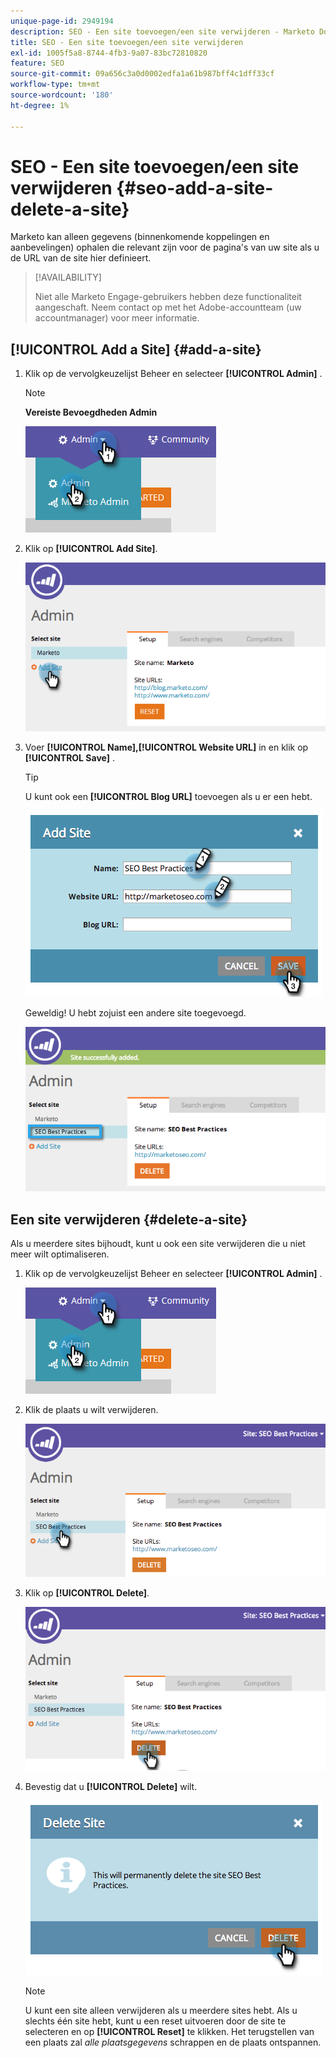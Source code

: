 ```yaml
---
unique-page-id: 2949194
description: SEO - Een site toevoegen/een site verwijderen - Marketo Docs - Productdocumentatie
title: SEO - Een site toevoegen/een site verwijderen
exl-id: 1005f5a8-8744-4fb3-9a07-83bc72810820
feature: SEO
source-git-commit: 09a656c3a0d0002edfa1a61b987bff4c1dff33cf
workflow-type: tm+mt
source-wordcount: '180'
ht-degree: 1%

---
```


# SEO - Een site toevoegen/een site verwijderen {#seo-add-a-site-delete-a-site}

Marketo kan alleen gegevens (binnenkomende koppelingen en aanbevelingen) ophalen die relevant zijn voor de pagina&#39;s van uw site als u de URL van de site hier definieert.

>[!AVAILABILITY]
>
>Niet alle Marketo Engage-gebruikers hebben deze functionaliteit aangeschaft. Neem contact op met het Adobe-accountteam (uw accountmanager) voor meer informatie.

## [!UICONTROL Add a Site] {#add-a-site}

1. Klik op de vervolgkeuzelijst Beheer en selecteer **[!UICONTROL Admin]** .

   >[!NOTE]
   >
   >**Vereiste Bevoegdheden Admin**

   ![](assets/one.png)

1. Klik op **[!UICONTROL Add Site]**.

   ![](assets/two.png)

1. Voer **[!UICONTROL Name],[!UICONTROL Website URL]** in en klik op **[!UICONTROL Save]** .

   >[!TIP]
   >
   >U kunt ook een **[!UICONTROL Blog URL]** toevoegen als u er een hebt.

   ![](assets/image2014-9-17-21-3a19-3a51.png)

   Geweldig! U hebt zojuist een andere site toegevoegd.

   ![](assets/four.png)

## Een site verwijderen {#delete-a-site}

Als u meerdere sites bijhoudt, kunt u ook een site verwijderen die u niet meer wilt optimaliseren.

1. Klik op de vervolgkeuzelijst Beheer en selecteer **[!UICONTROL Admin]** .

   ![](assets/one.png)

1. Klik de plaats u wilt verwijderen.

   ![](assets/six.png)

1. Klik op **[!UICONTROL Delete]**.

   ![](assets/seven.png)

1. Bevestig dat u **[!UICONTROL Delete]** wilt.

   ![](assets/image2014-9-17-21-3a21-3a22.png)

   >[!NOTE]
   >
   >U kunt een site alleen verwijderen als u meerdere sites hebt. Als u slechts één site hebt, kunt u een reset uitvoeren door de site te selecteren en op **[!UICONTROL Reset]** te klikken. Het terugstellen van een plaats zal _alle plaatsgegevens_ schrappen en de plaats ontspannen.
